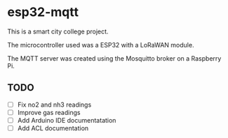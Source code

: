 # esp32-mqtt
This is a smart city college project.

The microcontroller used was a ESP32 with a LoRaWAN module.

The MQTT server was created using the Mosquitto broker on a Raspberry Pi.

## TODO
- [ ] Fix no2 and nh3 readings
- [ ] Improve gas readings
- [ ] Add Arduino IDE documentatation
- [ ] Add ACL documentation

